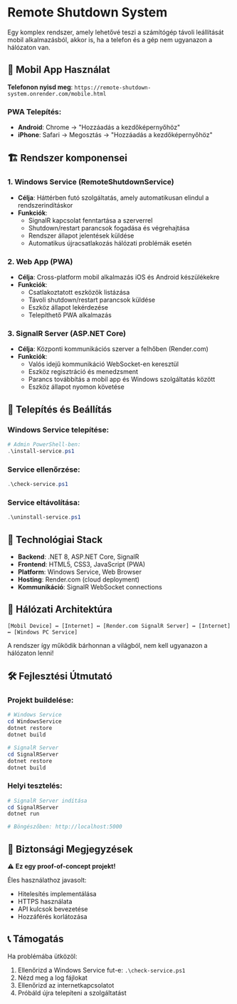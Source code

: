 # Remote Shutdown System

Egy komplex rendszer, amely lehetővé teszi a számítógép távoli leállítását mobil alkalmazásból, akkor is, ha a telefon és a gép nem ugyanazon a hálózaton van.

## 📱 Mobil App Használat

**Telefonon nyisd meg**: `https://remote-shutdown-system.onrender.com/mobile.html`

### PWA Telepítés:
- **Android**: Chrome → "Hozzáadás a kezdőképernyőhöz"
- **iPhone**: Safari → Megosztás → "Hozzáadás a kezdőképernyőhöz"

## 🏗️ Rendszer komponensei

### 1. Windows Service (RemoteShutdownService)
- **Célja**: Háttérben futó szolgáltatás, amely automatikusan elindul a rendszerindításkor
- **Funkciók**:
  - SignalR kapcsolat fenntartása a szerverrel
  - Shutdown/restart parancsok fogadása és végrehajtása
  - Rendszer állapot jelentések küldése
  - Automatikus újracsatlakozás hálózati problémák esetén

### 2. Web App (PWA)
- **Célja**: Cross-platform mobil alkalmazás iOS és Android készülékekre
- **Funkciók**:
  - Csatlakoztatott eszközök listázása
  - Távoli shutdown/restart parancsok küldése
  - Eszköz állapot lekérdezése
  - Telepíthető PWA alkalmazás

### 3. SignalR Server (ASP.NET Core)
- **Célja**: Központi kommunikációs szerver a felhőben (Render.com)
- **Funkciók**:
  - Valós idejű kommunikáció WebSocket-en keresztül
  - Eszköz regisztráció és menedzsment
  - Parancs továbbítás a mobil app és Windows szolgáltatás között
  - Eszköz állapot nyomon követése

## 🚀 Telepítés és Beállítás

### Windows Service telepítése:
```powershell
# Admin PowerShell-ben:
.\install-service.ps1
```

### Service ellenőrzése:
```powershell
.\check-service.ps1
```

### Service eltávolítása:
```powershell
.\uninstall-service.ps1
```

## 🔧 Technológiai Stack

- **Backend**: .NET 8, ASP.NET Core, SignalR
- **Frontend**: HTML5, CSS3, JavaScript (PWA)
- **Platform**: Windows Service, Web Browser
- **Hosting**: Render.com (cloud deployment)
- **Kommunikáció**: SignalR WebSocket connections

## 📡 Hálózati Architektúra

```
[Mobil Device] ↔ [Internet] ↔ [Render.com SignalR Server] ↔ [Internet] ↔ [Windows PC Service]
```

A rendszer így működik bárhonnan a világból, nem kell ugyanazon a hálózaton lenni!

## 🛠️ Fejlesztési Útmutató

### Projekt buildelése:
```powershell
# Windows Service
cd WindowsService
dotnet restore
dotnet build

# SignalR Server
cd SignalRServer
dotnet restore
dotnet build
```

### Helyi tesztelés:
```powershell
# SignalR Server indítása
cd SignalRServer
dotnet run

# Böngészőben: http://localhost:5000
```

## 📄 Biztonsági Megjegyzések

⚠️ **Ez egy proof-of-concept projekt!**

Éles használathoz javasolt:
- Hitelesítés implementálása
- HTTPS használata
- API kulcsok bevezetése
- Hozzáférés korlátozása

## 📞 Támogatás

Ha problémába ütközöl:
1. Ellenőrizd a Windows Service fut-e: `.\check-service.ps1`
2. Nézd meg a log fájlokat
3. Ellenőrizd az internetkapcsolatot
4. Próbáld újra telepíteni a szolgáltatást
